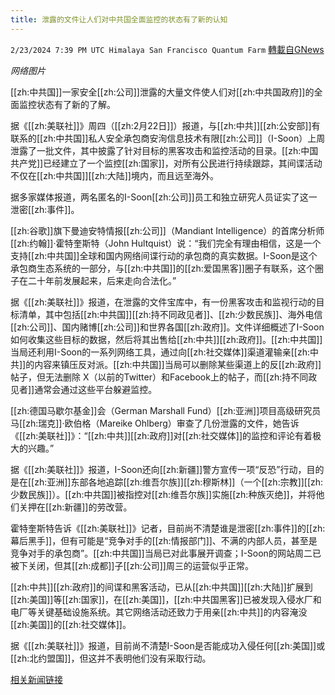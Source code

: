 ```yaml
---
title: 泄露的文件让人们对中共国全面监控的状态有了新的认知
---
```

`2/23/2024 7:39 PM UTC Himalaya San Francisco Quantum Farm` [轉載自GNews](https://gnews.org/articles/2336335)

*网络图片*

[[zh:中共国]]一家安全[[zh:公司]]泄露的大量文件使人们对[[zh:中共国政府]]的全面监控状态有了新的了解。

据《[[zh:美联社]]》周四（[[zh:2月22日]]）报道，与[[zh:中共]][[zh:公安部]]有联系的[[zh:中共国]]私人安全承包商安洵信息技术有限[[zh:公司]]（I-Soon）上周泄露了一批文件，其中披露了针对目标的黑客攻击和监控活动的目录。[[zh:中国共产党]]已经建立了一个监控[[zh:国家]]，对所有公民进行持续跟踪，其间谍活动不仅在[[zh:中共国]][[zh:大陆]]境内，而且远至海外。

据多家媒体报道，两名匿名的I-Soon[[zh:公司]]员工和独立研究人员证实了这一泄密[[zh:事件]]。

[[zh:谷歌]]旗下曼迪安特情报[[zh:公司]]（Mandiant Intelligence）的首席分析师[[zh:约翰]]·霍特奎斯特（John Hultquist）说：“我们完全有理由相信，这是一个支持[[zh:中共国]]全球和国内网络间谍行动的承包商的真实数据。I-Soon是这个承包商生态系统的一部分，与[[zh:中共国]]的[[zh:爱国黑客]]圈子有联系，这个圈子在二十年前发展起来，后来走向合法化。”

据《[[zh:美联社]]》报道，在泄露的文件宝库中，有一份黑客攻击和监视行动的目标清单，其中包括[[zh:中共国]][[zh:持不同政见者]]、[[zh:少数民族]]、海外电信[[zh:公司]]、国内赌博[[zh:公司]]和世界各国[[zh:政府]]。文件详细概述了I-Soon如何收集这些目标的数据，然后将其出售给[[zh:中共]][[zh:政府]]。[[zh:中共国]]当局还利用I-Soon的一系列网络工具，通过向[[zh:社交媒体]]渠道灌输亲[[zh:中共]]的内容来镇压反对派。[[zh:中共国]]当局可以删除某些渠道上的反[[zh:政府]]帖子，但无法删除 X（以前的Twitter）和Facebook上的帖子，而[[zh:持不同政见者]]通常会通过这些平台躲避监控。

[[zh:德国马歇尔基金]]会（German Marshall Fund）[[zh:亚洲]]项目高级研究员马[[zh:瑞克]]·欧伯格（Mareike Ohlberg）审查了几份泄露的文件，她告诉《[[zh:美联社]]》：“[[zh:中共]][[zh:政府]]对[[zh:社交媒体]]的监控和评论有着极大的兴趣。”

据《[[zh:美联社]]》报道，I-Soon还向[[zh:新疆]]警方宣传一项“反恐”行动，目的是在[[zh:亚洲]]东部各地追踪[[zh:维吾尔族]][[zh:穆斯林]]（一个[[zh:宗教]][[zh:少数民族]]）。[[zh:中共国]]被指控对[[zh:维吾尔族]]实施[[zh:种族灭绝]]，并将他们关押在[[zh:新疆]]的劳改营。

霍特奎斯特告诉《[[zh:美联社]]》记者，目前尚不清楚谁是泄密[[zh:事件]]的[[zh:幕后黑手]]，但有可能是“竞争对手的[[zh:情报部门]]、不满的内部人员，甚至是竞争对手的承包商”。[[zh:中共国]]当局已对此事展开调查；I-Soon的网站周二已被下关闭，但其[[zh:成都]]子[[zh:公司]]周三的运营似乎正常。

[[zh:中共]][[zh:政府]]的间谍和黑客活动，已从[[zh:中共国]][[zh:大陆]]扩展到[[zh:美国]]等[[zh:国家]]，在[[zh:美国]]，[[zh:中共国黑客]]已被发现入侵水厂和电厂等关键基础设施系统。其它网络活动还致力于用亲[[zh:中共]]的内容淹没[[zh:美国]]的[[zh:社交媒体]]。

据《[[zh:美联社]]》报道，目前尚不清楚I-Soon是否能成功入侵任何[[zh:美国]]或[[zh:北约盟国]]，但这并不表明他们没有采取行动。

[相关新闻链接](https://dailycaller.com/2024/02/22/leaked-documents-shed-new-light-chinas-surveillance-state/)

